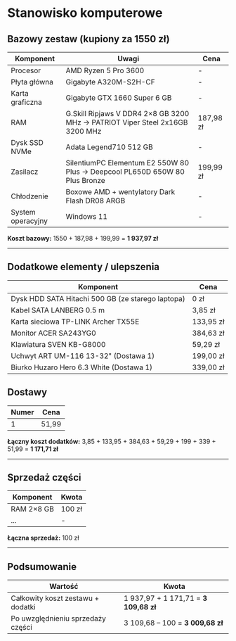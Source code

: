# Stanowisko komputerowe

## Bazowy zestaw (kupiony za 1550 zł)

| Komponent         | Uwagi                                                                                              | Cena      |
|-------------------|----------------------------------------------------------------------------------------------------|-----------|
| Procesor          | AMD Ryzen 5 Pro 3600                                                                               | -         |
| Płyta główna      | Gigabyte A320M-S2H-CF                                                                              | -         |
| Karta graficzna   | Gigabyte GTX 1660 Super 6 GB                                                                       | -         |
| RAM               | G.Skill Ripjaws V DDR4 2×8 GB 3200 MHz → PATRIOT Viper Steel 2x16GB 3200 MHz                       | 187,98 zł |
| Dysk SSD NVMe     | Adata Legend710 512 GB                                                                             | -         |
| Zasilacz          | SilentiumPC Elementum E2 550W 80 Plus → Deepcool PL650D 650W 80 Plus Bronze                        | 199,99 zł |
| Chłodzenie        | Boxowe AMD + wentylatory Dark Flash DR08 ARGB                                                      | -         |
| System operacyjny | Windows 11                                                                                         | -         |

**Koszt bazowy:** 1550 + 187,98 + 199,99 = **1 937,97 zł**

---

## Dodatkowe elementy / ulepszenia

| Komponent                                         | Cena      |
|---------------------------------------------------|-----------|
| Dysk HDD SATA Hitachi 500 GB (ze starego laptopa) | 0 zł      |
| Kabel SATA LANBERG 0.5 m                          | 3,85 zł   |
| Karta sieciowa TP-LINK Archer TX55E               | 133,95 zł |
| Monitor ACER SA243YG0                             | 384,63 zł |
| Klawiatura SVEN KB-G8000                          | 59,29 zł  |
| Uchwyt ART UM-116 13-32"            (Dostawa 1)   | 199,00 zł |
| Biurko Huzaro Hero 6.3 White        (Dostawa 1)   | 339,00 zł |

## Dostawy

| Numer | Cena  |
|-------|-------|
| 1     | 51,99 |

**Łączny koszt dodatków:** 3,85 + 133,95 + 384,63 + 59,29 + 199 + 339 + 51,99 = **1 171,71 zł**

---

## Sprzedaż części

| Komponent     | Kwota |
|---------------|-------|
| RAM 2×8 GB    | 100 zł|
| ...           | -     |

**Łączna sprzedaż:** 100 zł

---

## Podsumowanie

| Wartość                           | Kwota                             |
|-----------------------------------|-----------------------------------|
| Całkowity koszt zestawu + dodatki | 1 937,97 + 1 171,71 = **3 109,68 zł** |
| Po uwzględnieniu sprzedaży części | 3 109,68 – 100 = **3 009,68 zł**  |
